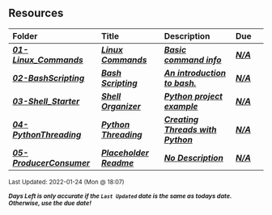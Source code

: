 ## Resources

| Folder | Title | Description | Due |  |
|:------|:------|:------|:------|:-----:|
| ***<a href="https://github.com/rugbyprof/5143-Operating-Systems/tree/master/Resources/01-Linux_Commands">01-Linux_Commands</a>*** | ***<a href="https://github.com/rugbyprof/5143-Operating-Systems/tree/master/Resources/01-Linux_Commands"> Linux Commands </a>*** | ***<a href="https://github.com/rugbyprof/5143-Operating-Systems/tree/master/Resources/01-Linux_Commands"> Basic command info</a>*** | ***<a href="https://github.com/rugbyprof/5143-Operating-Systems/tree/master/Resources/01-Linux_Commands">N/A</a>*** |  |
| ***<a href="https://github.com/rugbyprof/5143-Operating-Systems/tree/master/Resources/02-BashScripting">02-BashScripting</a>*** | ***<a href="https://github.com/rugbyprof/5143-Operating-Systems/tree/master/Resources/02-BashScripting"> Bash Scripting </a>*** | ***<a href="https://github.com/rugbyprof/5143-Operating-Systems/tree/master/Resources/02-BashScripting"> An introduction to bash.</a>*** | ***<a href="https://github.com/rugbyprof/5143-Operating-Systems/tree/master/Resources/02-BashScripting">N/A</a>*** |  |
| ***<a href="https://github.com/rugbyprof/5143-Operating-Systems/tree/master/Resources/03-Shell_Starter">03-Shell_Starter</a>*** | ***<a href="https://github.com/rugbyprof/5143-Operating-Systems/tree/master/Resources/03-Shell_Starter"> Shell Organizer </a>*** | ***<a href="https://github.com/rugbyprof/5143-Operating-Systems/tree/master/Resources/03-Shell_Starter"> Python project example</a>*** | ***<a href="https://github.com/rugbyprof/5143-Operating-Systems/tree/master/Resources/03-Shell_Starter">N/A</a>*** |  |
| ***<a href="https://github.com/rugbyprof/5143-Operating-Systems/tree/master/Resources/04-PythonThreading">04-PythonThreading</a>*** | ***<a href="https://github.com/rugbyprof/5143-Operating-Systems/tree/master/Resources/04-PythonThreading"> Python Threading </a>*** | ***<a href="https://github.com/rugbyprof/5143-Operating-Systems/tree/master/Resources/04-PythonThreading"> Creating Threads with Python</a>*** | ***<a href="https://github.com/rugbyprof/5143-Operating-Systems/tree/master/Resources/04-PythonThreading">N/A</a>*** |  |
| ***<a href="https://github.com/rugbyprof/5143-Operating-Systems/tree/master/Resources/05-ProducerConsumer">05-ProducerConsumer</a>*** | ***<a href="https://github.com/rugbyprof/5143-Operating-Systems/tree/master/Resources/05-ProducerConsumer"> Placeholder Readme </a>*** | ***<a href="https://github.com/rugbyprof/5143-Operating-Systems/tree/master/Resources/05-ProducerConsumer"> No Description</a>*** | ***<a href="https://github.com/rugbyprof/5143-Operating-Systems/tree/master/Resources/05-ProducerConsumer">N/A</a>*** |  |

<sup>Last Updated: 2022-01-24 (Mon @ 18:07)</sup> 

<sup>***Days Left is only accurate if the `Last Updated` date is the same as todays date. Otherwise, use the due date!***</sup> 